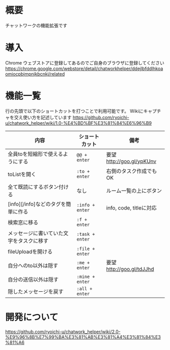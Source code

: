 # 概要

チャットワークの機能拡張です

# 導入

Chrome ウェブストアに登録してあるのでご自身のブラウザに登録してください
https://chrome.google.com/webstore/detail/chatworkhelper/ddejlbfddlhkoaomiocpbjmpnjkbcnkj/related

# 機能一覧

行の先頭で以下のショートカットを打つことで利用可能です。
Wikiにキャプチャを交え使い方を記述しています
https://github.com/ryoichi-u/chatwork_helper/wiki/1.0-%E4%BD%BF%E3%81%84%E6%96%B9

内容 | ショートカット | 備考
--- | --- | ---
 全員toを短縮形で使えるようにする | `@@ + enter` | 要望 http://goo.gl/ypKUnv 
 toListを開く | `:to + enter` | 右側のタスク作成でもOK
 全て既読にするボタン付ける | なし | ルーム一覧の上にボタン
 [info][/info]などのタグを簡単に作る | `:info + enter` | info, code, titleに対応
 検索窓に移る | `:f + enter`
 メッセージに書いていた文字をタスクに移す | `:task + enter`
 fileUploadを開ける | `:file + enter`
 自分へのto以外は隠す  | `:me + enter` | 要望 http://goo.gl/tdJJhd
 自分の送信以外は隠す | `:mine + enter` 
 隠したメッセージを戻す | `:all + enter` 


# 開発について

https://github.com/ryoichi-u/chatwork_helper/wiki/2.0-%E9%96%8B%E7%99%BA%E3%81%AB%E3%81%A4%E3%81%84%E3%81%A6
